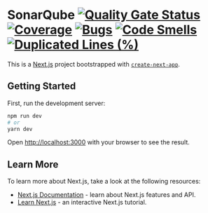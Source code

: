 # SonarQube [![Quality Gate Status](https://sonarcloud.io/api/project_badges/measure?project=silvanoamaral_react-nextjs&metric=alert_status)](https://sonarcloud.io/dashboard?id=silvanoamaral_react-nextjs) [![Coverage](https://sonarcloud.io/api/project_badges/measure?project=silvanoamaral_react-nextjs&metric=coverage)](https://sonarcloud.io/dashboard?id=silvanoamaral_react-nextjs) [![Bugs](https://sonarcloud.io/api/project_badges/measure?project=silvanoamaral_react-nextjs&metric=bugs)](https://sonarcloud.io/dashboard?id=silvanoamaral_react-nextjs) [![Code Smells](https://sonarcloud.io/api/project_badges/measure?project=silvanoamaral_react-nextjs&metric=code_smells)](https://sonarcloud.io/dashboard?id=silvanoamaral_react-nextjs) [![Duplicated Lines (%)](https://sonarcloud.io/api/project_badges/measure?project=silvanoamaral_react-nextjs&metric=duplicated_lines_density)](https://sonarcloud.io/dashboard?id=silvanoamaral_react-nextjs)

This is a [Next.js](https://nextjs.org/) project bootstrapped with [`create-next-app`](https://github.com/vercel/next.js/tree/canary/packages/create-next-app).

## Getting Started

First, run the development server:

```bash
npm run dev
# or
yarn dev
```

Open [http://localhost:3000](http://localhost:3000) with your browser to see the result.

## Learn More

To learn more about Next.js, take a look at the following resources:

- [Next.js Documentation](https://nextjs.org/docs) - learn about Next.js features and API.
- [Learn Next.js](https://nextjs.org/learn) - an interactive Next.js tutorial.
